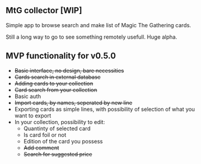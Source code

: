 ## MtG collector [WIP]

Simple app to browse search and make list of Magic The Gathering cards.

Still a long way to go to see something remotely usefull. Huge alpha.

## MVP functionality for v0.5.0
- ~~Basic interface, no design, bare necessities~~
- ~~Cards search in external database~~
- ~~Adding cards to your collection~~
- ~~Card search from your collection~~
- Basic auth
- ~~Import cards, by names, seperated by new line~~
- Exporting cards as simple lines, with possibility of selection of what you want to export
- In your collection, possibility to edit:
    - Quantinty of selected card
    - Is card foil or not
    - Edition of the card you possess
    - ~~Add comment~~
    - ~~Search for suggested price~~
